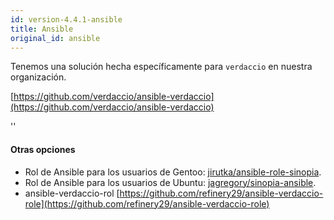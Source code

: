```yaml
---
id: version-4.4.1-ansible
title: Ansible
original_id: ansible
---
```


Tenemos una solución hecha específicamente para `verdaccio` en nuestra organización.

[https://github.com/verdaccio/ansible-verdaccio](https://github.com/verdaccio/ansible-verdaccio)

<div id="codefund">''</div>

#### Otras opciones

* Rol de Ansible para los usuarios de Gentoo: [jirutka/ansible-role-sinopia](https://github.com/jirutka/ansible-role-sinopia).
* Rol de Ansible para los usuarios de Ubuntu: [jagregory/sinopia-ansible](https://github.com/jagregory/sinopia-ansible).
* ansible-verdaccio-rol [https://github.com/refinery29/ansible-verdaccio-role](https://github.com/refinery29/ansible-verdaccio-role)
